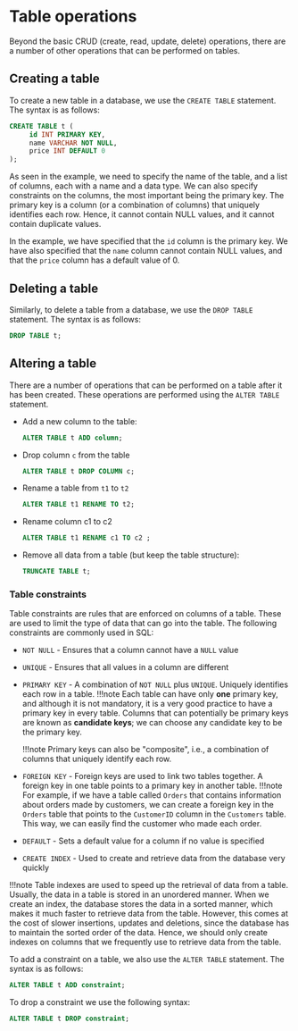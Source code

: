 # Table operations

Beyond the basic CRUD (create, read, update, delete) operations, there are a number of other operations 
that can be performed on tables.

## Creating a table

To create a new table in a database, we use the `CREATE TABLE` statement. The syntax is as follows:

```sql
CREATE TABLE t (
     id INT PRIMARY KEY,
     name VARCHAR NOT NULL,
     price INT DEFAULT 0
);
```
As seen in the example, we need to specify the name of the table, and a list of columns, each with a 
name and a data type. We can also specify constraints on the columns, the most important being the
primary key. The primary key is a column (or a combination of columns) that uniquely identifies each row.
Hence, it cannot contain NULL values, and it cannot contain duplicate values.

In the example, we have specified that the `id` column is the primary key. We have also specified that
the `name` column cannot contain NULL values, and that the `price` column has a default value of 0.

## Deleting a table

Similarly, to delete a table from a database, we use the `DROP TABLE` statement. The syntax is as follows:

```sql
DROP TABLE t;
```

## Altering a table

There are a number of operations that can be performed on a table after it has been created. These
operations are performed using the `ALTER TABLE` statement. 

* Add a new column to the table:
    ```sql
    ALTER TABLE t ADD column;
    ```
* Drop column `c` from the table
    ```sql
    ALTER TABLE t DROP COLUMN c;
    ```

* Rename a table from `t1` to `t2`
    ```sql
    ALTER TABLE t1 RENAME TO t2;
    ``` 

* Rename column c1 to c2
    ```sql
    ALTER TABLE t1 RENAME c1 TO c2 ;
    ```
  
* Remove all data from a table (but keep the table structure):
    ```sql
    TRUNCATE TABLE t;
    ```

### Table constraints

Table constraints are rules that are enforced on columns of a table. These are used to limit the
type of data that can go into the table. The following constraints are commonly used in SQL:

* `NOT NULL` - Ensures that a column cannot have a `NULL` value
* `UNIQUE` - Ensures that all values in a column are different
* `PRIMARY KEY` - A combination of `NOT NULL` plus `UNIQUE`. Uniquely identifies each row in a table.
    !!!note
        Each table can have only **one** primary key, and although it is not mandatory, it is a very good
        practice to have a primary key in every table. Columns that can potentially be primary keys are known 
        as **candidate keys**; we can choose any candidate key to be the primary key. 
        
    !!!note
        Primary keys can also be "composite", i.e., a combination of columns that uniquely identify each row.

* `FOREIGN KEY` - Foreign keys are used to link two tables together. A foreign key in one table points 
    to a primary key in another table. 
    !!!note
        For example, if we have a table called `Orders` that contains information about orders made by 
        customers, we can create a foreign key in the `Orders` table that points to the `CustomerID` 
        column in the `Customers` table. This way, we can easily find the customer who made each order. 

* `DEFAULT` - Sets a default value for a column if no value is specified
* `CREATE INDEX` - Used to create and retrieve data from the database very quickly

!!!note
    Table indexes are used to speed up the retrieval of data from a table. Usually, the data in a 
    table is stored in an unordered manner. When we create an index, the database stores the data in
    a sorted manner, which makes it much faster to retrieve data from the table. However, this comes
    at the cost of slower insertions, updates and deletions, since the database has to maintain the
    sorted order of the data. Hence, we should only create indexes on columns that we frequently use
    to retrieve data from the table.

To add a constraint on a table, we also use the `ALTER TABLE` statement. The syntax is as follows:
```sql
ALTER TABLE t ADD constraint;
```

To drop a constraint we use the following syntax:
```sql
ALTER TABLE t DROP constraint;
```

